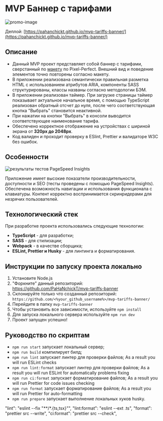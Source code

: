 # MVP Баннер с тарифами

![promo-image](https://github.com/user-attachments/assets/7e3cda87-ebd1-47d7-ab7c-58961c90f03e)

Деплой: [https://pahanchickt.github.io/mvp-tariffs-banner/](https://pahanchickt.github.io/mvp-tariffs-banner/)

## Описание

-   Данный MVP проект представляет собой баннер с тарифами, сверстанный по [макету](https://www.figma.com/design/ruveX9IdUB6BWKT2kR2Crm/%D0%A2%D0%B5%D1%81%D1%82%D0%BE%D0%B2%D0%BE%D0%B5-%D0%B7%D0%B0%D0%B4%D0%B0%D0%BD%D0%B8%D0%B5?node-id=0-1&t=HaqA82EWgUMHbe9p-1) по Pixel-Perfect. Внешний вид и поведение элементов точно повторены согласно макету.
-   В приложении реализована семантически правильная разметка HTML с использованием атрибутов ARIA, компоненты SASS структурированы, классы названы согласно методологии БЭМ.
-   В приложении реализован таймер. При загрузке страницы таймер показывает актуальное начальное время, с помощью TypeScript реализован обратный отсчет до нуля, после чего соответствующая кнопка "Выбрать" становится неактивной.
-   При нажатии на кнопки "Выбрать" в консоли выводится соответствующее наименование тарифа.
-   Обеспечено корректное отображение на устройствах с шириной экрана от **320px до 2048px**.
-   Код валиден и проходит проверку в ESlint, Prettier и валидаторе W3C без ошибок.

## Особенности

![результаты тестов PageSpeed Insights](https://github.com/user-attachments/assets/844962bf-bc1a-409a-aded-46a6c65f1e49)

Приложение имеет высокие показатели производительности, доступности и SEO (тесты проведены с помощью PageSpeed Insights). Обеспечена возможность навигации и использования функционала с клавиатуры. Контент корректно воспринимается скринридерами для незрячих пользователей.

## Технологический стек

При разработке проекта использовались следующие технологии:

-   **TypeScript** - для разработки;
-   **SASS** - для стилизации;
-   **Webpack** - в качестве сборщика;
-   **ESLint, Prettier и Husky** - для линтинга и форматирования.

## Инструкции по запуску проекта локально

1. Установите Node.js
2. "Форкните" данный репозиторий: https://github.com/PaHaNchickT/mvp-tariffs-banner
3. Склонируйте только что созданный репозиторий: `https://github.com/<%your_github_username%>/mvp-tariffs-banner/`
4. Перейдите в папку `mvp-tariffs-banner`
5. Чтобы установить все зависимости, используйте `npm install`
6. Для запуска локального сервера используйте `npm run dev`
7. Проект запущен успешно!

## Руководство по скриптам

-   `npm run start` запускает локальный сервер;
-   `npm run build` компилирует билд;
-   `npm run lint` запускает линтер для проверки файлов; As a result you will run ESLint checks
-   `npm run lint:format` запускает линтер для проверки файлов; As a result you will run ESLint for automatically problems fixing
-   `npm run ci:format` запускает форматирование файлов; As a result you will run Prettier for code issues checking
-   `npm run format` запускает форматирование файлов; As a result you will run Prettier for auto-formatting
-   `npm run prepare` запускает выполнение локальных хуков husky.

"lint": "eslint --fix \"**/*.{ts,tsx}\"",
        "lint:format": "eslint --ext .ts",
        "format": "prettier src --write",
        "ci:format": "prettier src --check",
